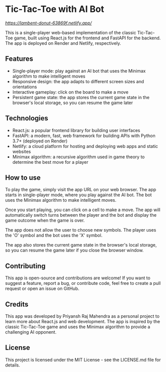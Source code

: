 # Tic-Tac-Toe with AI Bot 

*https://lambent-donut-63869f.netlify.app/*

This is a single-player web-based implementation of the classic Tic-Tac-Toe game, built using React.js for the frontend and FastAPI for the backend. The app is deployed on Render and Netlify, respectively.

## Features

- Single-player mode: play against an AI bot that uses the Minimax algorithm to make intelligent moves
- Responsive design: the app adapts to different screen sizes and orientations
- Interactive gameplay: click on the board to make a move
- Persistent game state: the app stores the current game state in the browser's local storage, so you can resume the game later

## Technologies

- React.js: a popular frontend library for building user interfaces
- FastAPI: a modern, fast, web framework for building APIs with Python 3.7+ (deployed on Render)
- Netlify: a cloud platform for hosting and deploying web apps and static websites
- Minimax algorithm: a recursive algorithm used in game theory to determine the best move for a player

## How to use

To play the game, simply visit the app URL on your web browser. The app starts in single-player mode, where you play against the AI bot. The bot uses the Minimax algorithm to make intelligent moves.

Once you start playing, you can click on a cell to make a move. The app will automatically switch turns between the player and the bot and display the game outcome when the game is over.

The app does not allow the user to choose new symbols. The player uses the 'O' symbol and the bot uses the 'X' symbol.

The app also stores the current game state in the browser's local storage, so you can resume the game later if you close the browser window.

## Contributing

This app is open-source and contributions are welcome! If you want to suggest a feature, report a bug, or contribute code, feel free to create a pull request or open an issue on GitHub.

## Credits

This app was developed by Priyansh Raj Mahendra as a personal project to learn more about React.js and web development. The app is inspired by the classic Tic-Tac-Toe game and uses the Minimax algorithm to provide a challenging AI opponent.

## License

This project is licensed under the MIT License - see the LICENSE.md file for details.
